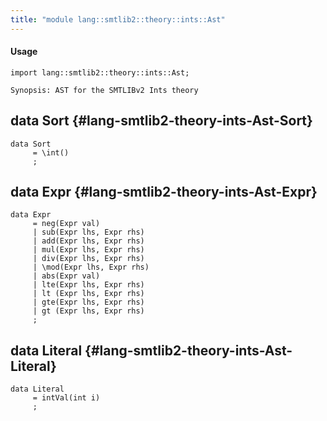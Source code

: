```yaml
---
title: "module lang::smtlib2::theory::ints::Ast"
---
```


#### Usage

`import lang::smtlib2::theory::ints::Ast;`


	Synopsis: AST for the SMTLIBv2 Ints theory


## data Sort {#lang-smtlib2-theory-ints-Ast-Sort}

```rascal
data Sort  
     = \int()
     ;
```

## data Expr {#lang-smtlib2-theory-ints-Ast-Expr}

```rascal
data Expr  
     = neg(Expr val)
     | sub(Expr lhs, Expr rhs)
     | add(Expr lhs, Expr rhs)
     | mul(Expr lhs, Expr rhs)
     | div(Expr lhs, Expr rhs)
     | \mod(Expr lhs, Expr rhs)
     | abs(Expr val)
     | lte(Expr lhs, Expr rhs)
     | lt (Expr lhs, Expr rhs)
     | gte(Expr lhs, Expr rhs)
     | gt (Expr lhs, Expr rhs)
     ;
```

## data Literal {#lang-smtlib2-theory-ints-Ast-Literal}

```rascal
data Literal  
     = intVal(int i)
     ;
```

